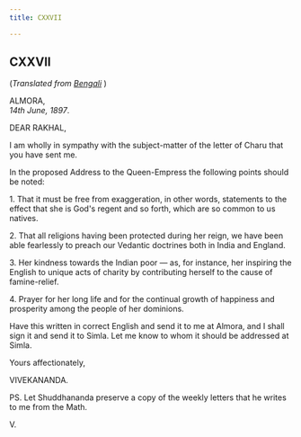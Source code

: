 ```yaml
---
title: CXXVII

---
```





  

  


## CXXVII

(*Translated from [Bengali](b7345e6127.pdf)* )

ALMORA,  
*14th June, 1897*.

DEAR RAKHAL,

I am wholly in sympathy with the subject-matter of the letter of Charu
that you have sent me.

In the proposed Address to the Queen-Empress the following points should
be noted:

1\. That it must be free from exaggeration, in other words, statements
to the effect that she is God's regent and so forth, which are so common
to us natives.

2\. That all religions having been protected during her reign, we have
been able fearlessly to preach our Vedantic doctrines both in India and
England.

3\. Her kindness towards the Indian poor — as, for instance, her
inspiring the English to unique acts of charity by contributing herself
to the cause of famine-relief.

4\. Prayer for her long life and for the continual growth of happiness
and prosperity among the people of her dominions.

Have this written in correct English and send it to me at Almora, and I
shall sign it and send it to Simla. Let me know to whom it should be
addressed at Simla. 

Yours affectionately,

VIVEKANANDA.

  
PS. Let Shuddhananda preserve a copy of the weekly letters that he
writes to me from the Math.

V.



